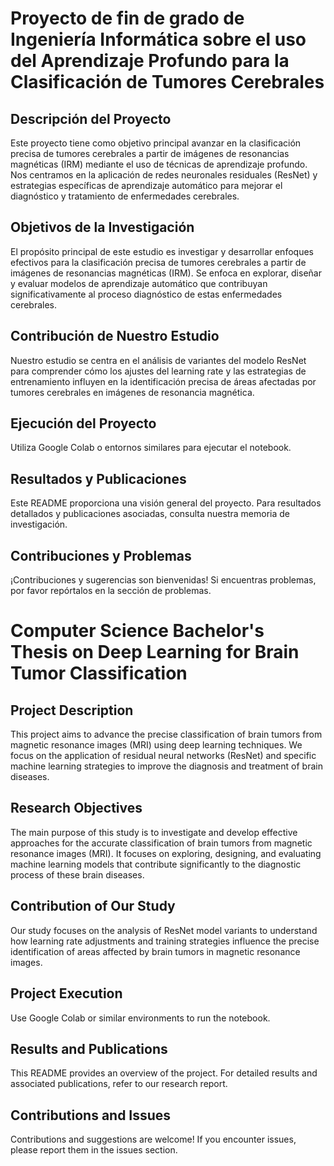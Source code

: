 # Proyecto de fin de grado de Ingeniería Informática sobre el uso del Aprendizaje Profundo para la Clasificación de Tumores Cerebrales

## Descripción del Proyecto

Este proyecto tiene como objetivo principal avanzar en la clasificación precisa de tumores cerebrales a partir de imágenes de resonancias magnéticas (IRM) mediante el uso de técnicas de aprendizaje profundo. Nos centramos en la aplicación de redes neuronales residuales (ResNet) y estrategias específicas de aprendizaje automático para mejorar el diagnóstico y tratamiento de enfermedades cerebrales.

## Objetivos de la Investigación

El propósito principal de este estudio es investigar y desarrollar enfoques efectivos para la clasificación precisa de tumores cerebrales a partir de imágenes de resonancias magnéticas (IRM). Se enfoca en explorar, diseñar y evaluar modelos de aprendizaje automático que contribuyan significativamente al proceso diagnóstico de estas enfermedades cerebrales.

## Contribución de Nuestro Estudio

Nuestro estudio se centra en el análisis de variantes del modelo ResNet para comprender cómo los ajustes del learning rate y las estrategias de entrenamiento influyen en la identificación precisa de áreas afectadas por tumores cerebrales en imágenes de resonancia magnética. 

## Ejecución del Proyecto

Utiliza Google Colab o entornos similares para ejecutar el notebook.

## Resultados y Publicaciones

Este README proporciona una visión general del proyecto. Para resultados detallados y publicaciones asociadas, consulta nuestra memoria de investigación.

## Contribuciones y Problemas

¡Contribuciones y sugerencias son bienvenidas! Si encuentras problemas, por favor repórtalos en la sección de problemas.

# Computer Science Bachelor's Thesis on Deep Learning for Brain Tumor Classification

## Project Description

This project aims to advance the precise classification of brain tumors from magnetic resonance images (MRI) using deep learning techniques. We focus on the application of residual neural networks (ResNet) and specific machine learning strategies to improve the diagnosis and treatment of brain diseases.

## Research Objectives

The main purpose of this study is to investigate and develop effective approaches for the accurate classification of brain tumors from magnetic resonance images (MRI). It focuses on exploring, designing, and evaluating machine learning models that contribute significantly to the diagnostic process of these brain diseases.

## Contribution of Our Study

Our study focuses on the analysis of ResNet model variants to understand how learning rate adjustments and training strategies influence the precise identification of areas affected by brain tumors in magnetic resonance images.

## Project Execution

Use Google Colab or similar environments to run the notebook.

## Results and Publications

This README provides an overview of the project. For detailed results and associated publications, refer to our research report.

## Contributions and Issues

Contributions and suggestions are welcome! If you encounter issues, please report them in the issues section.
